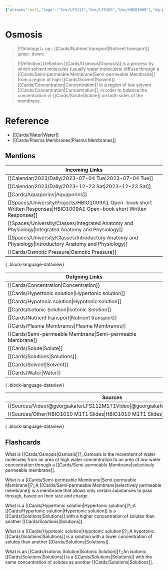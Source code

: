 ```yaml
---
{"aliases":null,"tags":["Uni/LFS112","Uni/LFS103","Uni/HBIO1009"],"dg-publish":true,"permalink":"/cards/osmosis/","dgPassFrontmatter":true}
---
```


# Osmosis

> [!Ontology]+
> up:: [[Cards/Nutrient transport\|Nutrient transport]]
> jump::
> down:: 

> [!Definition] Definition
> [[Cards/Osmosis\|Osmosis]] is a process by which solvent molecules (usually water molecules) diffuse through a [[Cards/Semi-permeable Membrane\|Semi-permeable Membrane]] from a region of high [[Cards/Solvent\|Solvent]] [[Cards/Concentration\|Concentration]] to a region of low solvent [[Cards/Concentration\|Concentration]], in order to balance the concentration of [[Cards/Solute\|Solute]] on both sides of the membrane.

# Reference

- [[Cards/Water\|Water]]
- [[Cards/Plasma Membranes\|Plasma Membranes]]

## Mentions

| Incoming Links                                                                                                               |
| ---------------------------------------------------------------------------------------------------------------------------- |
| [[Calendar/2023/Daily/2023-07-04 Tue\|2023-07-04 Tue]]                                                                    |
| [[Calendar/2023/Daily/2023-12-23 Sat\|2023-12-23 Sat]]                                                                    |
| [[Cards/Aquaporins\|Aquaporins]]                                                                                          |
| [[Spaces/University/Projects/HBIO1009A1 Open-book short Written Responses\|HBIO1009A1 Open-book short Written Responses]] |
| [[Spaces/University/Classes/Integrated Anatomy and Physiology\|Integrated Anatomy and Physiology]]                        |
| [[Spaces/University/Classes/Introductory Anatomy and Physiology\|Introductory Anatomy and Physiology]]                    |
| [[Cards/Osmotic Pressure\|Osmotic Pressure]]                                                                              |

{ .block-language-dataview}

| Outgoing Links                                                |
| ------------------------------------------------------------- |
| [[Cards/Concentration\|Concentration]]                     |
| [[Cards/Hypertonic solution\|Hypertonic solution]]         |
| [[Cards/Hypotonic solution\|Hypotonic solution]]           |
| [[Cards/Isotonic Solution\|Isotonic Solution]]             |
| [[Cards/Nutrient transport\|Nutrient transport]]           |
| [[Cards/Plasma Membranes\|Plasma Membranes]]               |
| [[Cards/Semi-permeable Membrane\|Semi-permeable Membrane]] |
| [[Cards/Solute\|Solute]]                                   |
| [[Cards/Solutions\|Solutions]]                             |
| [[Cards/Solvent\|Solvent]]                                 |
| [[Cards/Water\|Water]]                                     |

{ .block-language-dataview}

| Sources                                                                         |
| ------------------------------------------------------------------------------- |
| [[Sources/Video/@georgiakaferLFS112M1T1Video\|@georgiakaferLFS112M1T1Video]] |
| [[Sources/Other/HBIO1010 M1T1 Slides\|HBIO1010 M1T1 Slides]]                 |

{ .block-language-dataview}

## Flashcards

What is [[Cards/Osmosis\|Osmosis]]?;;Osmosis is the movement of water molecules from an area of high water concentration to an area of low water concentration through a [[Cards/Semi-permeable Membrane\|selectively permeable membrane]].
<!--SR:!2023-08-11,72,290-->

What is a [[Cards/Semi-permeable Membrane\|Semi-permeable Membrane]]?;;A [[Cards/Semi-permeable Membrane\|selectively permeable membrane]] is a membrane that allows only certain substances to pass through, based on their size and charge.
<!--SR:!2023-12-12,161,290-->

What is a [[Cards/Hypertonic solution\|Hypertonic solution]]?;;A [[Cards/Hypertonic solution\|Hypertonic solution]] is a [[Cards/Solutions\|Solutions]] with a higher concentration of solutes than another [[Cards/Solutions\|Solutions]].
<!--SR:!2023-10-14,102,230-->

What is a [[Cards/Hypotonic solution\|Hypotonic solution]]?;;A hypotonic [[Cards/Solutions\|Solutions]] is a solution with a lower concentration of solutes than another [[Cards/Solutions\|Solutions]].
<!--SR:!2023-12-01,150,270-->

What is an [[Cards/Isotonic Solution\|Isotonic Solution]]?;;An isotonic [[Cards/Solutions\|Solutions]] is a [[Cards/Solutions\|Solutions]] with the same concentration of solutes as another [[Cards/Solutions\|Solutions]].
<!--SR:!2023-12-13,162,290-->